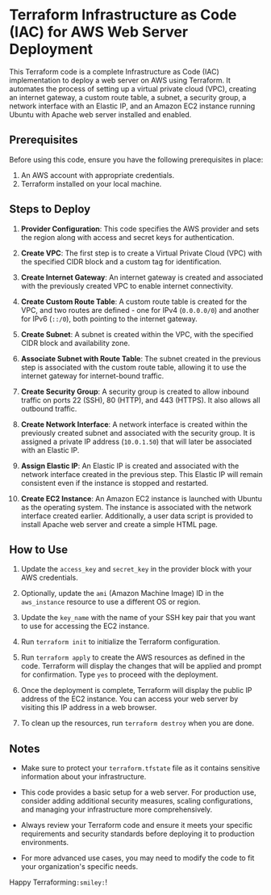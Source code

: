 # Terraform Infrastructure as Code (IAC) for AWS Web Server Deployment

This Terraform code is a complete Infrastructure as Code (IAC) implementation to deploy a web server on AWS using Terraform. It automates the process of setting up a virtual private cloud (VPC), creating an internet gateway, a custom route table, a subnet, a security group, a network interface with an Elastic IP, and an Amazon EC2 instance running Ubuntu with Apache web server installed and enabled.

## Prerequisites
Before using this code, ensure you have the following prerequisites in place:

1. An AWS account with appropriate credentials.
2. Terraform installed on your local machine.

## Steps to Deploy
1. **Provider Configuration**: This code specifies the AWS provider and sets the region along with access and secret keys for authentication.

2. **Create VPC**: The first step is to create a Virtual Private Cloud (VPC) with the specified CIDR block and a custom tag for identification.

3. **Create Internet Gateway**: An internet gateway is created and associated with the previously created VPC to enable internet connectivity.

4. **Create Custom Route Table**: A custom route table is created for the VPC, and two routes are defined - one for IPv4 (`0.0.0.0/0`) and another for IPv6 (`::/0`), both pointing to the internet gateway.

5. **Create Subnet**: A subnet is created within the VPC, with the specified CIDR block and availability zone.

6. **Associate Subnet with Route Table**: The subnet created in the previous step is associated with the custom route table, allowing it to use the internet gateway for internet-bound traffic.

7. **Create Security Group**: A security group is created to allow inbound traffic on ports 22 (SSH), 80 (HTTP), and 443 (HTTPS). It also allows all outbound traffic.

8. **Create Network Interface**: A network interface is created within the previously created subnet and associated with the security group. It is assigned a private IP address (`10.0.1.50`) that will later be associated with an Elastic IP.

9. **Assign Elastic IP**: An Elastic IP is created and associated with the network interface created in the previous step. This Elastic IP will remain consistent even if the instance is stopped and restarted.

10. **Create EC2 Instance**: An Amazon EC2 instance is launched with Ubuntu as the operating system. The instance is associated with the network interface created earlier. Additionally, a user data script is provided to install Apache web server and create a simple HTML page.

## How to Use
1. Update the `access_key` and `secret_key` in the provider block with your AWS credentials.

2. Optionally, update the `ami` (Amazon Machine Image) ID in the `aws_instance` resource to use a different OS or region.

3. Update the `key_name` with the name of your SSH key pair that you want to use for accessing the EC2 instance.

4. Run `terraform init` to initialize the Terraform configuration.

5. Run `terraform apply` to create the AWS resources as defined in the code. Terraform will display the changes that will be applied and prompt for confirmation. Type `yes` to proceed with the deployment.

6. Once the deployment is complete, Terraform will display the public IP address of the EC2 instance. You can access your web server by visiting this IP address in a web browser.

7. To clean up the resources, run `terraform destroy` when you are done.

## Notes
- Make sure to protect your `terraform.tfstate` file as it contains sensitive information about your infrastructure.

- This code provides a basic setup for a web server. For production use, consider adding additional security measures, scaling configurations, and managing your infrastructure more comprehensively.

- Always review your Terraform code and ensure it meets your specific requirements and security standards before deploying it to production environments.

- For more advanced use cases, you may need to modify the code to fit your organization's specific needs.

Happy Terraforming`:smiley:`!
